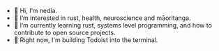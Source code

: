 - 👋 Hi, I’m nedia.
- 👀 I’m interested in rust, health, neuroscience and māoritanga.
- 🌱 I’m currently learning rust, systems level programming, and how to contribute to open source projects.
- 💞️ Right now, I'm building Todoist into the terminal.

<!---
aidenlangley/aidenlangley is a ✨ special ✨ repository because its `README.md` (this file) appears on your GitHub profile.
You can click the Preview link to take a look at your changes.
--->

